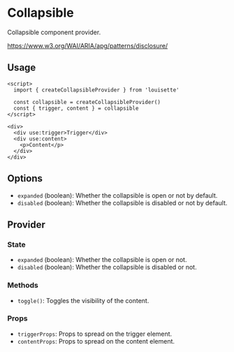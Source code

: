 # Collapsible

Collapsible component provider.

https://www.w3.org/WAI/ARIA/apg/patterns/disclosure/

## Usage

```svelte
<script>
  import { createCollapsibleProvider } from 'louisette'

  const collapsible = createCollapsibleProvider()
  const { trigger, content } = collapsible
</script>

<div>
  <div use:trigger>Trigger</div>
  <div use:content>
    <p>Content</p>
  </div>
</div>
```

## Options

- `expanded` (boolean): Whether the collapsible is open or not by default.
- `disabled` (boolean): Whether the collapsible is disabled or not by default.

## Provider

### State

- `expanded` (boolean): Whether the collapsible is open or not.
- `disabled` (boolean): Whether the collapsible is disabled or not.

### Methods

- `toggle()`: Toggles the visibility of the content.

### Props

- `triggerProps`: Props to spread on the trigger element.
- `contentProps`: Props to spread on the content element.
